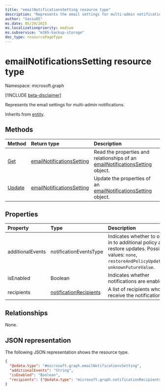 ```yaml
---
title: "emailNotificationsSetting resource type"
description: "Represents the email settings for multi-admin notifications."
author: "Vassu05"
ms.date: 05/29/2025
ms.localizationpriority: medium
ms.subservice: "m365-backup-storage"
doc_type: resourcePageType
---
```


# emailNotificationsSetting resource type

Namespace: microsoft.graph

[!INCLUDE [beta-disclaimer](../../includes/beta-disclaimer.md)]

Represents the email settings for multi-admin notifications.

Inherits from [entity](../resources/entity.md).

## Methods
|Method|Return type|Description|
|:---|:---|:---|
|[Get](../api/emailnotificationssetting-get.md)|[emailNotificationsSetting](../resources/emailnotificationssetting.md)|Read the properties and relationships of an [emailNotificationsSetting](../resources/emailnotificationssetting.md) object.|
|[Update](../api/emailnotificationssetting-update.md)|[emailNotificationsSetting](../resources/emailnotificationssetting.md)|Update the properties of an [emailNotificationsSetting](../resources/emailnotificationssetting.md) object.|

## Properties
|Property|Type|Description|
|:---|:---|:---|
|additionalEvents|notificationEventsType|Indicates whether to opt in to additional policy and restore updates. Possible values: `none`, `restoreAndPolicyUpdates`, `unknownFutureValue`.|
|isEnabled|Boolean|Indicates whether notifications are enabled.|
|recipients|[notificationRecipients](../resources/notificationrecipients.md)|A list of recipients who receive the notifications.|

## Relationships
None.

## JSON representation
The following JSON representation shows the resource type.
<!-- {
  "blockType": "resource",
  "keyProperty": "id",
  "@odata.type": "microsoft.graph.emailNotificationsSetting",
  "baseType": "microsoft.graph.entity",
  "openType": false
}
-->
``` json
{
  "@odata.type": "#microsoft.graph.emailNotificationsSetting",
  "additionalEvents": "String",
  "isEnabled": "Boolean",
  "recipients": {"@odata.type": "microsoft.graph.notificationRecipients"}
}
```
